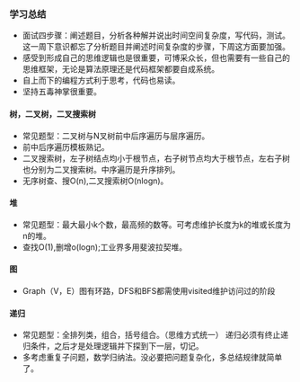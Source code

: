### 学习总结
* 面试四步骤：阐述题目，分析各种解并说出时间空间复杂度，写代码，测试。这一周下意识都忘了分析题目并阐述时间复杂度的步骤，下周这方面要加强。
* 感受到形成自己的思维逻辑也是很重要，可博采众长，但也需要有一些自己的思维框架，无论是算法原理还是代码框架都要自成系统。
* 自上而下的编程方式利于思考，代码也易读。
* 坚持五毒神掌很重要。


#### 树，二叉树，二叉搜索树
* 常见题型：二叉树与N叉树前中后序遍历与层序遍历。
* 前中后序遍历模板熟记。
* 二叉搜索树，左子树结点均小于根节点，右子树节点均大于根节点，左右子树也分别为二叉搜索树。中序遍历是升序排列。
* 无序树查、搜O(n),二叉搜索树O(nlogn)。

#### 堆
* 常见题型：最大最小k个数，最高频的数等。可考虑维护长度为k的堆或长度为n的堆。
* 查找O(1),删增o(logn);工业界多用斐波拉契堆。

#### 图
* Graph（V，E）图有环路，DFS和BFS都需使用visited维护访问过的阶段
#### 递归
* 常见题型：全排列类，组合，括号组合。（思维方式统一）
递归必须有终止递归条件，之后才是处理逻辑并下探到下一层，切记。
* 多考虑重复子问题，数学归纳法。没必要把问题复杂化，多总结规律就简单了。

